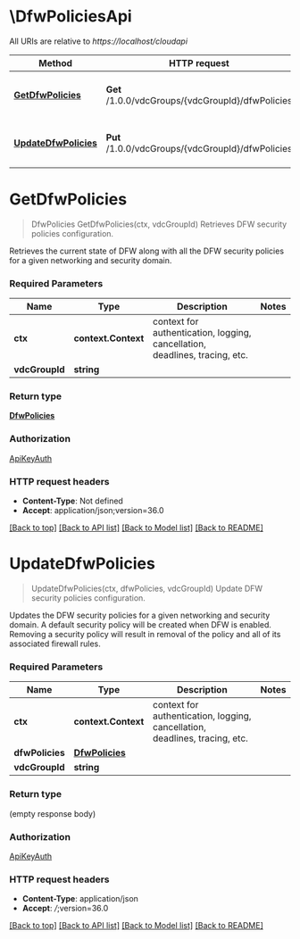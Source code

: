 # \DfwPoliciesApi

All URIs are relative to *https://localhost/cloudapi*

Method | HTTP request | Description
------------- | ------------- | -------------
[**GetDfwPolicies**](DfwPoliciesApi.md#GetDfwPolicies) | **Get** /1.0.0/vdcGroups/{vdcGroupId}/dfwPolicies | Retrieves DFW security policies configuration.
[**UpdateDfwPolicies**](DfwPoliciesApi.md#UpdateDfwPolicies) | **Put** /1.0.0/vdcGroups/{vdcGroupId}/dfwPolicies | Update DFW security policies configuration.


# **GetDfwPolicies**
> DfwPolicies GetDfwPolicies(ctx, vdcGroupId)
Retrieves DFW security policies configuration.

Retrieves the current state of DFW along with all the DFW security policies for a given networking and security domain. 

### Required Parameters

Name | Type | Description  | Notes
------------- | ------------- | ------------- | -------------
 **ctx** | **context.Context** | context for authentication, logging, cancellation, deadlines, tracing, etc.
  **vdcGroupId** | **string**|  | 

### Return type

[**DfwPolicies**](DfwPolicies.md)

### Authorization

[ApiKeyAuth](../README.md#ApiKeyAuth)

### HTTP request headers

 - **Content-Type**: Not defined
 - **Accept**: application/json;version=36.0

[[Back to top]](#) [[Back to API list]](../README.md#documentation-for-api-endpoints) [[Back to Model list]](../README.md#documentation-for-models) [[Back to README]](../README.md)

# **UpdateDfwPolicies**
> UpdateDfwPolicies(ctx, dfwPolicies, vdcGroupId)
Update DFW security policies configuration.

Updates the DFW security policies for a given networking and security domain. A default security policy will be created when DFW is enabled. Removing a security policy will result in removal of the policy and all of its associated firewall rules. 

### Required Parameters

Name | Type | Description  | Notes
------------- | ------------- | ------------- | -------------
 **ctx** | **context.Context** | context for authentication, logging, cancellation, deadlines, tracing, etc.
  **dfwPolicies** | [**DfwPolicies**](DfwPolicies.md)|  | 
  **vdcGroupId** | **string**|  | 

### Return type

 (empty response body)

### Authorization

[ApiKeyAuth](../README.md#ApiKeyAuth)

### HTTP request headers

 - **Content-Type**: application/json
 - **Accept**: *_/_*;version=36.0

[[Back to top]](#) [[Back to API list]](../README.md#documentation-for-api-endpoints) [[Back to Model list]](../README.md#documentation-for-models) [[Back to README]](../README.md)

